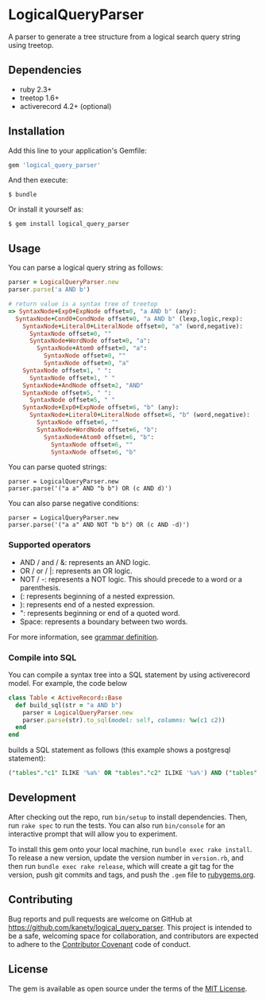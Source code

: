 # LogicalQueryParser

A parser to generate a tree structure from a logical search query string using treetop.

## Dependencies

* ruby 2.3+
* treetop 1.6+
* activerecord 4.2+ (optional)

## Installation

Add this line to your application's Gemfile:

```ruby
gem 'logical_query_parser'
```

And then execute:

    $ bundle

Or install it yourself as:

    $ gem install logical_query_parser

## Usage

You can parse a logical query string as follows:

```ruby
parser = LogicalQueryParser.new
parser.parse('a AND b')

# return value is a syntax tree of treetop
=> SyntaxNode+Exp0+ExpNode offset=0, "a AND b" (any):
  SyntaxNode+Cond0+CondNode offset=0, "a AND b" (lexp,logic,rexp):
    SyntaxNode+Literal0+LiteralNode offset=0, "a" (word,negative):
      SyntaxNode offset=0, ""
      SyntaxNode+WordNode offset=0, "a":
        SyntaxNode+Atom0 offset=0, "a":
          SyntaxNode offset=0, ""
          SyntaxNode offset=0, "a"
    SyntaxNode offset=1, " ":
      SyntaxNode offset=1, " "
    SyntaxNode+AndNode offset=2, "AND"
    SyntaxNode offset=5, " ":
      SyntaxNode offset=5, " "
    SyntaxNode+Exp0+ExpNode offset=6, "b" (any):
      SyntaxNode+Literal0+LiteralNode offset=6, "b" (word,negative):
        SyntaxNode offset=6, ""
        SyntaxNode+WordNode offset=6, "b":
          SyntaxNode+Atom0 offset=6, "b":
            SyntaxNode offset=6, ""
            SyntaxNode offset=6, "b"
```

You can parse quoted strings:

```
parser = LogicalQueryParser.new
parser.parse('("a a" AND "b b") OR (c AND d)')
```

You can also parse negative conditions:

```
parser = LogicalQueryParser.new
parser.parse('("a a" AND NOT "b b") OR (c AND -d)')
```

### Supported operators

* AND / and / &: represents an AND logic.
* OR / or / |: represents an OR logic.
* NOT / \-: represents a NOT logic. This should precede to a word or a parenthesis.
* (: represents beginning of a nested expression.
* ): represents end of a nested expression.
* ": represents beginning or end of a quoted word.
* Space: represents a boundary between two words.

For more information, see [grammar definition](lib/logical_query.treetop).

### Compile into SQL

You can compile a syntax tree into a SQL statement by using activerecord model. For example, the code below

```ruby
class Table < ActiveRecord::Base
  def build_sql(str = "a AND b")
    parser = LogicalQueryParser.new
    parser.parse(str).to_sql(model: self, columns: %w(c1 c2))
  end
end
```

builds a SQL statement as follows (this example shows a postgresql statement):

```sql
("tables"."c1" ILIKE '%a%' OR "tables"."c2" ILIKE '%a%') AND ("tables"."c1" ILIKE '%b%' OR "tables"."c2" ILIKE '%b%')
```

## Development

After checking out the repo, run `bin/setup` to install dependencies. Then, run `rake spec` to run the tests. You can also run `bin/console` for an interactive prompt that will allow you to experiment.

To install this gem onto your local machine, run `bundle exec rake install`. To release a new version, update the version number in `version.rb`, and then run `bundle exec rake release`, which will create a git tag for the version, push git commits and tags, and push the `.gem` file to [rubygems.org](https://rubygems.org).

## Contributing

Bug reports and pull requests are welcome on GitHub at https://github.com/kanety/logical_query_parser. This project is intended to be a safe, welcoming space for collaboration, and contributors are expected to adhere to the [Contributor Covenant](http://contributor-covenant.org) code of conduct.

## License

The gem is available as open source under the terms of the [MIT License](http://opensource.org/licenses/MIT).

